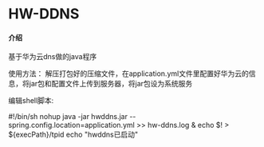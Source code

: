 # HW-DDNS

#### 介绍

基于华为云dns做的java程序

使用方法：
解压打包好的压缩文件，在application.yml文件里配置好华为云的信息，将jar包和配置文件上传到服务器，将jar包设为系统服务

编辑shell脚本:

#!/bin/sh
nohup java -jar hwddns.jar --spring.config.location=application.yml  >> hw-ddns.log &
echo $! > ${execPath}/tpid
echo "hwddns已启动"
